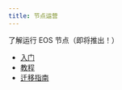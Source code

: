 ```yaml
---
title: 节点运营
---
```


了解运行 EOS 节点（即将推出！）

* [入门](./10_getting-started/index.md)
* [教程](./50_tutorials/index.md)
* [迁移指南](./100_migration-guides/index.md)
